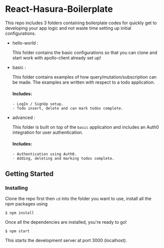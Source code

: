 # React-Hasura-Boilerplate

This repo includes 3 folders containing boilerplate codes for quickly get to developing your app logic and not waste time setting up initial configurations.

-  hello-world :

    This folder contains the basic configurations so that you can clone and start work with apollo-client already set up!

-  basic :

    This folder contains examples of how query/mutation/subscription can be made. The examples are written with respect to a todo application.

      #### Includes:

       - LogIn / SignUp setup.
       - Todo insert, delete and can mark todos complete.  

-  advanced :

    This folder is built on top of the `basic` application and includes an Auth0 integration for user authentication.

      #### Includes:

       - Authentication using Auth0.
       - Adding, deleting and marking todos complete.


## Getting Started

### Installing

Clone the repo first then `cd` into the folder you want to use, install all the npm packages using

```
$ npm install
```

Once all the dependencies are installed, you're ready to go!

```
$ npm start
```
This starts the development server at port 3000 (localhost).

